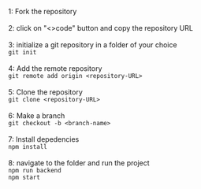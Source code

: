 1: Fork the repository <br><br>
2: click on "<>code" button and copy the repository URL  <br><br>
3: initialize a git repository in a folder of your choice  <br>
  ```git init``` <br><br>
4: Add the remote repository <br>
  ```git remote add origin <repository-URL>``` <br><br>
5: Clone the repository<br>
```git clone <repository-URL>```<br><br>
6: Make a branch <br>
  ```git checkout -b <branch-name>``` <br><br>
7: Install depedencies <br>
```npm install``` <br><br>
8: navigate to the folder and run the project <br>
  ```npm run backend```<br>
  ```npm start``` <br><br>
